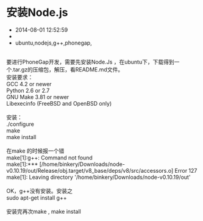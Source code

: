 # 安装Node.js
- 2014-08-01 12:52:59
- 
- ubuntu,nodejs,g++,phonegap,

<div><br /></div>要进行PhoneGap开发，需要先安装Node.Js ，在ubuntu下，下载得到一个.tar.gz的压缩包，解压，看README.md文件。<div>安装要求：</div><div>GCC 4.2 or newer</div><div>Python 2.6 or 2.7</div><div>GNU Make 3.81 or newer</div><div>Libexecinfo (FreeBSD and OpenBSD only)</div><div><br /></div><div>安装：</div><div>./configure</div><div>make</div><div>make install</div><div><br /></div><div>在make 的时候报一个错</div><div>make[1]:g++: Command not found&nbsp;</div><div>make[1]:*** [/home/binkery/Downloads/node-v0.10.19/out/Release/obj.target/v8_base/deps/v8/src/accessors.o] Error 127</div><div>make[1]: Leaving directory '/home/binkery/Downloads/node-v0.10.19/out'</div><div><br /></div><div>OK，g++没有安装。安装之</div><div>sudo apt-get install g++</div><div><br /></div><div>安装完再次make , make install</div><div><br /></div>